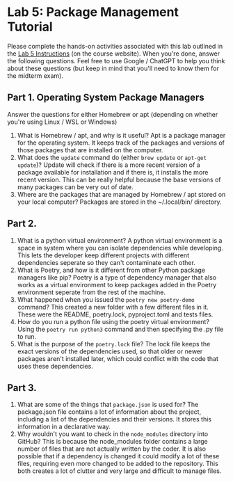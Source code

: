 # Lab 5: Package Management Tutorial
Please complete the hands-on activities associated with this lab outlined in the <a href="https://csci338.github.io/fall2024/assignments/lab05" target="_blank">Lab 5 Instructions</a> (on the course website). When you're done, answer the following questions. Feel free to use Google / ChatGPT to help you think about these questions (but keep in mind that you'll need to know them for the midterm exam).

## Part 1. Operating System Package Managers
Answer the questions for either Homebrew or apt (depending on whether you're using Linux / WSL or Windows)
1. What is Homebrew / apt, and why is it useful?
    Apt is a package manager for the operating system. It keeps track of the packages and versions of those packages that are installed on the computer.
2. What does the `update` command do (either `brew update` or `apt-get update`)?
    Update will check if there is a more recent version of a package available for installation and if there is, it installs the more recent version. This can be really helpful because the base versions of many packages can be very out of date.
3. Where are the packages that are managed by Homebrew / apt stored on your local computer?
    Packages are stored in the ~/.local/bin/ directory. 

## Part 2.
1. What is a python virtual environment?
    A python virtual environment is a space in system where you can isolate dependencies while developing. This lets the developer keep different projects with different dependencies seperate so they can't contaminate each other.
2. What is Poetry, and how is it different from other Python package managers like pip?
    Poetry is a type of dependency manager that also works as a virtual environment to keep packages added in the Poetry environment seperate from the rest of the machine.
3. What happened when you issued the `poetry new poetry-demo` command?
    This created a new folder with a few different files in it. These were the README, poetry.lock, pyproject.toml and tests files.
4. How do you run a python file using the poetry virtual environment?
    Using the `poetry run python3` command and then specifying the .py file to run.
5. What is the purpose of the `poetry.lock` file?
    The lock file keeps the exact versions of the dependencies used, so that older or newer packages aren't installed later, which could conflict with the code that uses these dependencies.

## Part 3.
1. What are some of the things that `package.json` is used for?
    The package.json file contains a lot of information about the project, including a list of the dependencies and their versions. It stores this information in a declarative way.
2. Why wouldn't you want to check in the `node_modules` directory into GitHub?
    This is because the node_modules folder contains a large number of files that are not actually written by the coder. It is also possible that if a dependency is changed it could modify a lot of these files, requiring even more changed to be added to the repository. This both creates a lot of clutter and very large and difficult to manage files.
